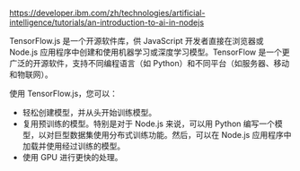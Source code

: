 https://developer.ibm.com/zh/technologies/artificial-intelligence/tutorials/an-introduction-to-ai-in-nodejs

TensorFlow.js 是一个开源软件库，供 JavaScript 开发者直接在浏览器或 Node.js 应用程序中创建和使用机器学习或深度学习模型。TensorFlow 是一个更广泛的开源软件，支持不同编程语言（如 Python）和不同平台（如服务器、移动和物联网）。

使用 TensorFlow.js，您可以：

- 轻松创建模型，并从头开始训练模型。
- 复用预训练的模型。特别是对于 Node.js 来说，可以用 Python 编写一个模型，以对巨型数据集使用分布式训练功能。然后，可以在 Node.js 应用程序中加载并使用经过训练的模型。
- 使用 GPU 进行更快的处理。
